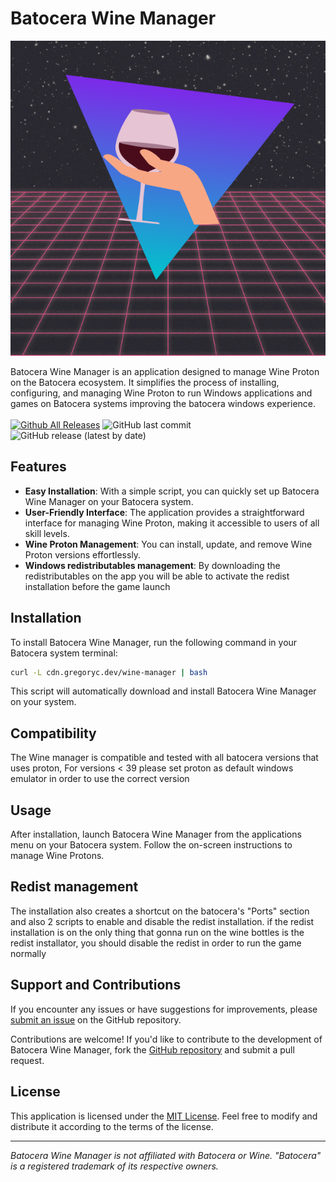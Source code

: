 # Batocera Wine Manager

<p align="center">
  <img src="https://github.com/Gr3gorywolf/batocera_wine_manager/blob/main/assets/icons/art.png?raw=true" alt="Batocera Wine Manager Logo">
</p>

Batocera Wine Manager is an application designed to manage Wine Proton on the Batocera ecosystem. It simplifies the process of installing, configuring, and managing Wine Proton to run Windows applications and games on Batocera systems improving the batocera windows experience.
<br/>
<br/>
[![Github All Releases](https://img.shields.io/github/downloads/Gr3gorywolf/batocera_wine_manager/total.svg)]()
![GitHub last commit](https://img.shields.io/github/last-commit/Gr3gorywolf/batocera_wine_manager)
![GitHub release (latest by date)](https://img.shields.io/github/v/release/Gr3gorywolf/batocera_wine_manager?label=latest%20release)
## Features

- **Easy Installation**: With a simple script, you can quickly set up Batocera Wine Manager on your Batocera system.
- **User-Friendly Interface**: The application provides a straightforward interface for managing Wine Proton, making it accessible to users of all skill levels.
- **Wine Proton Management**: You can install, update, and remove Wine Proton versions effortlessly.
- **Windows redistributables management**: By downloading the redistributables on the app you will be able to activate the redist installation before the game launch

## Installation

To install Batocera Wine Manager, run the following command in your Batocera system terminal:

```bash
curl -L cdn.gregoryc.dev/wine-manager | bash
```

This script will automatically download and install Batocera Wine Manager on your system.
## Compatibility
The Wine manager is compatible and tested with all batocera versions that uses proton, For versions < 39 please set proton as default windows emulator in order to use the correct version

## Usage

After installation, launch Batocera Wine Manager from the applications menu on your Batocera system. Follow the on-screen instructions to manage Wine Protons.

## Redist management

The installation also creates a shortcut on the batocera's "Ports" section and also 2 scripts to enable and disable the redist installation. if the redist installation is on the only thing that gonna run on the wine bottles is the redist installator, you should disable the redist in order to run the game normally

## Support and Contributions

If you encounter any issues or have suggestions for improvements, please [submit an issue](https://github.com/Gr3gorywolf/batocera_wine_manager/issues) on the GitHub repository.

Contributions are welcome! If you'd like to contribute to the development of Batocera Wine Manager, fork the [GitHub repository](https://github.com/Gr3gorywolf/batocera_wine_manager) and submit a pull request.

## License

This application is licensed under the [MIT License](https://github.com/Gr3gorywolf/batocera_wine_manager/blob/main/LICENSE). Feel free to modify and distribute it according to the terms of the license.

---

*Batocera Wine Manager is not affiliated with Batocera or Wine. "Batocera" is a registered trademark of its respective owners.*
